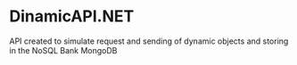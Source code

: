 # DinamicAPI.NET
API created to simulate request and sending of dynamic objects and storing in the NoSQL Bank MongoDB
